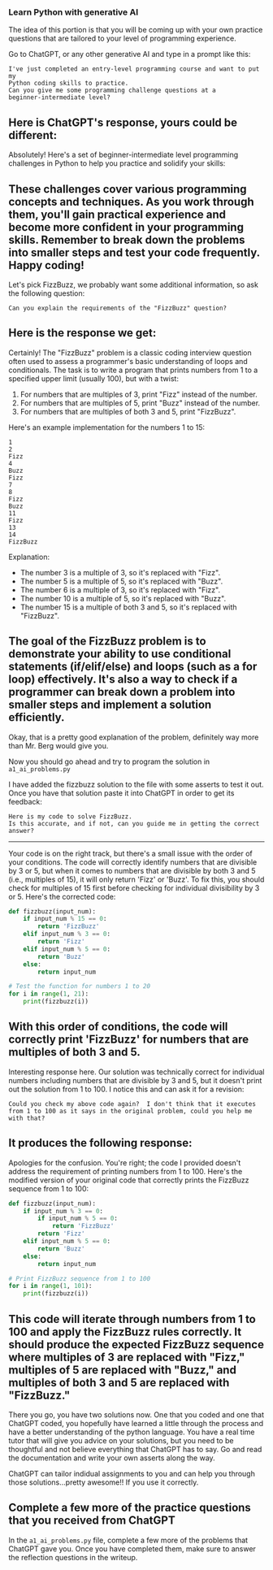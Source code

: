 ### Learn Python with generative AI
The idea of this portion is that you will be coming up with your own practice questions that are tailored to your level of programming experience.  

Go to ChatGPT, or any other generative AI and type in a prompt like this:

```
I've just completed an entry-level programming course and want to put my 
Python coding skills to practice. 
Can you give me some programming challenge questions at a 
beginner-intermediate level?
```

Here is ChatGPT's response, yours could be different:
---
Absolutely! Here's a set of beginner-intermediate level programming challenges in Python to help you practice and solidify your skills:

These challenges cover various programming concepts and techniques. As you work through them, you'll gain practical experience and become more confident in your programming skills. Remember to break down the problems into smaller steps and test your code frequently. Happy coding!
---

Let's pick FizzBuzz, we probably want some additional information, so ask the following question:

```
Can you explain the requirements of the "FizzBuzz" question? 
```
Here is the response we get:
---
Certainly! The "FizzBuzz" problem is a classic coding interview question often used to assess a programmer's basic understanding of loops and conditionals. The task is to write a program that prints numbers from 1 to a specified upper limit (usually 100), but with a twist:

1. For numbers that are multiples of 3, print "Fizz" instead of the number.
2. For numbers that are multiples of 5, print "Buzz" instead of the number.
3. For numbers that are multiples of both 3 and 5, print "FizzBuzz".

Here's an example implementation for the numbers 1 to 15:

```
1
2
Fizz
4
Buzz
Fizz
7
8
Fizz
Buzz
11
Fizz
13
14
FizzBuzz
```

Explanation:
- The number 3 is a multiple of 3, so it's replaced with "Fizz".
- The number 5 is a multiple of 5, so it's replaced with "Buzz".
- The number 6 is a multiple of 3, so it's replaced with "Fizz".
- The number 10 is a multiple of 5, so it's replaced with "Buzz".
- The number 15 is a multiple of both 3 and 5, so it's replaced with "FizzBuzz".

The goal of the FizzBuzz problem is to demonstrate your ability to use conditional statements (if/elif/else) and loops (such as a for loop) effectively. It's also a way to check if a programmer can break down a problem into smaller steps and implement a solution efficiently.
---
Okay, that is a pretty good explanation of the problem, definitely way more than Mr. Berg would give you. 

Now you should go ahead and try to program the solution in `a1_ai_problems.py`

I have added the fizzbuzz solution to the file with some asserts to test it out.  Once you have that solution paste it into ChatGPT in order to get its feedback:

```
Here is my code to solve FizzBuzz.
Is this accurate, and if not, can you guide me in getting the correct answer?
```
---
Your code is on the right track, but there's a small issue with the order of your conditions. The code will correctly identify numbers that are divisible by 3 or 5, but when it comes to numbers that are divisible by both 3 and 5 (i.e., multiples of 15), it will only return 'Fizz' or 'Buzz'. To fix this, you should check for multiples of 15 first before checking for individual divisibility by 3 or 5. Here's the corrected code:

```python
def fizzbuzz(input_num):
    if input_num % 15 == 0:
        return 'FizzBuzz'
    elif input_num % 3 == 0:
        return 'Fizz'
    elif input_num % 5 == 0:
        return 'Buzz'
    else:
        return input_num

# Test the function for numbers 1 to 20
for i in range(1, 21):
    print(fizzbuzz(i))
```

With this order of conditions, the code will correctly print 'FizzBuzz' for numbers that are multiples of both 3 and 5.
---

Interesting response here.  Our solution was technically correct for individual numbers including numbers that are divisible by 3 and 5, but it doesn't print out the solution from 1 to 100.  I notice this and can ask it for a revision:

```
Could you check my above code again?  I don't think that it executes from 1 to 100 as it says in the original problem, could you help me with that?
```
It produces the following response:
---
Apologies for the confusion. You're right; the code I provided doesn't address the requirement of printing numbers from 1 to 100. Here's the modified version of your original code that correctly prints the FizzBuzz sequence from 1 to 100:

```python
def fizzbuzz(input_num):
    if input_num % 3 == 0:
        if input_num % 5 == 0:
            return 'FizzBuzz'
        return 'Fizz'
    elif input_num % 5 == 0:
        return 'Buzz'
    else:
        return input_num

# Print FizzBuzz sequence from 1 to 100
for i in range(1, 101):
    print(fizzbuzz(i))
```

This code will iterate through numbers from 1 to 100 and apply the FizzBuzz rules correctly. It should produce the expected FizzBuzz sequence where multiples of 3 are replaced with "Fizz," multiples of 5 are replaced with "Buzz," and multiples of both 3 and 5 are replaced with "FizzBuzz."
---

There you go, you have two solutions now.  One that you coded and one that ChatGPT coded, you hopefully have learned a little through the process and have a better understanding of the python language.  You have a real time tutor that will give you advice on your solutions, but you need to be thoughtful and not believe everything that ChatGPT has to say.  Go and read the documentation and write your own asserts along the way.

ChatGPT can tailor indidual assignments to you and can help you through those solutions...pretty awesome!! If you use it correctly.

## Complete a few more of the practice questions that you received from ChatGPT

In the `a1_ai_problems.py` file, complete a few more of the problems that ChatGPT gave you.  Once you have completed them, make sure to answer the reflection questions in the writeup.